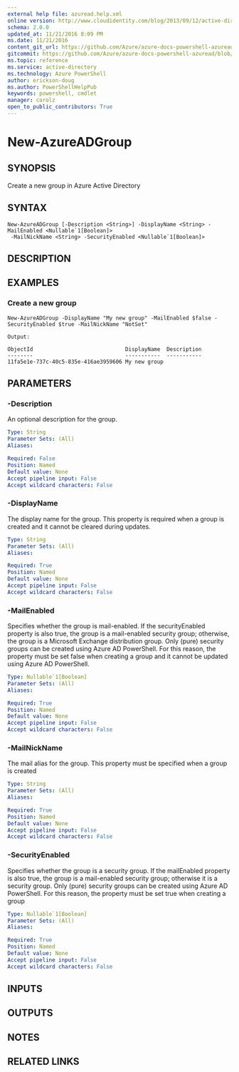 ```yaml
---
external help file: azuread.help.xml
online version: http://www.cloudidentity.com/blog/2013/09/12/active-directory-authentication-library-adal-v1-for-net-general-availability/
schema: 2.0.0
updated_at: 11/21/2016 8:09 PM
ms.date: 11/21/2016
content_git_url: https://github.com/Azure/azure-docs-powershell-azuread/blob/master/Azure%20AD%20Cmdlets/AzureAD/v2/New-AzureADGroup.md
gitcommit: https://github.com/Azure/azure-docs-powershell-azuread/blob/e79870303c4a5b18f88c61a5fe206bd45af8c480/Azure%20AD%20Cmdlets/AzureAD/v2/New-AzureADGroup.md
ms.topic: reference
ms.service: active-directory
ms.technology: Azure PowerShell
author: erickson-doug
ms.author: PowerShellHelpPub
keywords: powershell, cmdlet
manager: carolz
open_to_public_contributors: True
---
```


# New-AzureADGroup

## SYNOPSIS
Create a new group in Azure Active Directory

## SYNTAX

```
New-AzureADGroup [-Description <String>] -DisplayName <String> -MailEnabled <Nullable`1[Boolean]>
 -MailNickName <String> -SecurityEnabled <Nullable`1[Boolean]>
```

## DESCRIPTION

## EXAMPLES

### Create a new group
```
New-AzureADGroup -DisplayName "My new group" -MailEnabled $false -SecurityEnabled $true -MailNickName "NotSet"

Output:

ObjectId                             DisplayName  Description
--------                             -----------  -----------
11fa5e1e-737c-40c5-835e-416ae3959606 My new group
```

## PARAMETERS

### -Description
An optional description for the group.

```yaml
Type: String
Parameter Sets: (All)
Aliases: 

Required: False
Position: Named
Default value: None
Accept pipeline input: False
Accept wildcard characters: False
```

### -DisplayName
The display name for the group.
This property is required when a group is created and it cannot be cleared during updates.

```yaml
Type: String
Parameter Sets: (All)
Aliases: 

Required: True
Position: Named
Default value: None
Accept pipeline input: False
Accept wildcard characters: False
```

### -MailEnabled
Specifies whether the group is mail-enabled.
If the securityEnabled property is also true, the group is a mail-enabled security group; otherwise, the group is a Microsoft Exchange distribution group.
Only (pure) security groups can be created using Azure AD PowerShell.
For this reason, the property must be set false when creating a group and it cannot be updated using Azure AD PowerShell.

```yaml
Type: Nullable`1[Boolean]
Parameter Sets: (All)
Aliases: 

Required: True
Position: Named
Default value: None
Accept pipeline input: False
Accept wildcard characters: False
```

### -MailNickName
The mail alias for the group.
This property must be specified when a group is created

```yaml
Type: String
Parameter Sets: (All)
Aliases: 

Required: True
Position: Named
Default value: None
Accept pipeline input: False
Accept wildcard characters: False
```

### -SecurityEnabled
Specifies whether the group is a security group.
If the mailEnabled property is also true, the group is a mail-enabled security group; otherwise it is a security group.
Only (pure) security groups can be created using Azure AD PowerShell.
For this reason, the property must be set true when creating a group

```yaml
Type: Nullable`1[Boolean]
Parameter Sets: (All)
Aliases: 

Required: True
Position: Named
Default value: None
Accept pipeline input: False
Accept wildcard characters: False
```

## INPUTS

## OUTPUTS

## NOTES

## RELATED LINKS

